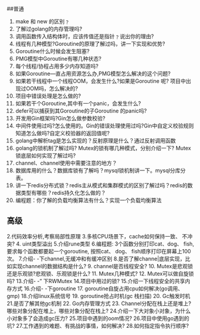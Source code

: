 ##普通
1. make 和 new 的区别﹖
2. 了解过golang的内存管理吗?
3. 调用函数传入结构体时，应该传值还是指针﹖说出你的理由?
4. 线程有几种模型?Goroutine的原理了解过吗，讲一下实现和优势?
5. Goroutine什么时候会发生阻塞?
6. PMG模型中Goroutine有哪几种状态?
7. 每个线程/协程占用多少内存知道吗?
8. 如果Goroutine—直占用资源怎么办,PMG模型怎么解决的这个问题?
9. 如果若干线程中一个线程OOM，会发生什么?如果是Goroutine 呢?
   项目中出现过OOM吗，怎么解决的?
10. 项目中错误处理是怎么做的?
11. 如果若干个Goroutine,其中有一个panic，会发生什么?
12. defer可以捕获到其Goroutine的子Goroutine 的panic吗?
13. 开发用Gin框架吗?Gin怎么做参数校验?
14. 中间件使用过吗?怎么使用的。Gin的错误处理使用过吗?Gin中自定义校验规则知道怎么做吗?自定义校验器的返回值呢?
15. golang中解析tag是怎么实现的？反射原理是什么？通过反射调用函数
16. golang的锁机制了解过吗? Mutex的锁有哪几种模式，分别介绍一下? Mutex锁底层如何实现了解过吗?
17. channel、channel使用中需要注意的地方？
18. 数据库用的什么？数据库锁有了解吗？mysql锁机制讲一下。mysql分库分表。
19. 讲一下redis分布式锁？redis主从模式和集群模式的区别了解过吗？redis的数据类型有哪些？redis持久化怎么做的？
20. 编程题：你了解的负载均衡算法有什么？实现一个负载均衡算法

## 高级

2.代码效率分析,考察局部性原理
3.多核CPU场景下，cache如何保持一致、 不冲突?
4. uint类型溢出
5.介绍rune类型
6.编程题: 3个函数分别打印cat、dog、 fish,要求每个函数都要起一个goroutine, 按照cat、 dog、 fish顺序打印在屏幕上100次。
7.介绍- -下channel,无缓冲和有缓冲区别
8.是否了解channe|底层实现，比如实现channel的数据结构是什么?
9. channel是否线程安全?
10. Mutex是悲观锁还是乐观锁?悲观锁、乐观锁是什么?
11. Mutex几种模式?
12. Mutex可以做自旋锁吗?
 13.介绍- -” 下RWMutex
14.项目中用过的锁?
15.介绍一下线程安全的共享内存方式
16.介绍- -下goroutine
17. goroutine自旋占用cpu如何解决(go调用、gmp)
18.介绍linux系统信号
19. goroutine抢占时机(gc 栈扫描)
20. Gc触发时机
21.是否了解其他gc机制
22. Go内存管理方式
23. Channel分配在栈上还是堆上?哪些对象分配在堆上，哪些对象分配在栈上?
24.介绍一下大对象小对象，为什么小对象多了会造成gc压力?
25.项目中遇到的oom情况?
26.项目中使用go遇到的坑?
27.工作遇到的难题、有挑战的事情，如何解决?
28.如何指定指令执行顺序?